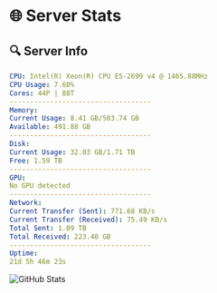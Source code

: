 # 🌐 Server Stats
## 🔍 Server Info
```yaml
CPU: Intel(R) Xeon(R) CPU E5-2699 v4 @ 1465.88MHz
CPU Usage: 7.60%
Cores: 44P | 88T
-----------------------------------
Memory:
Current Usage: 8.41 GB/503.74 GB
Available: 491.88 GB
-----------------------------------
Disk:
Current Usage: 32.03 GB/1.71 TB
Free: 1.59 TB
-----------------------------------
GPU:
No GPU detected
-----------------------------------
Network:
Current Transfer (Sent): 771.68 KB/s
Current Transfer (Received): 75.49 KB/s
Total Sent: 1.09 TB
Total Received: 223.40 GB
-----------------------------------
Uptime:
21d 5h 46m 23s
```
![GitHub Stats](https://img.shields.io/badge/Updated-2025-05-10_22:55:11-blue)